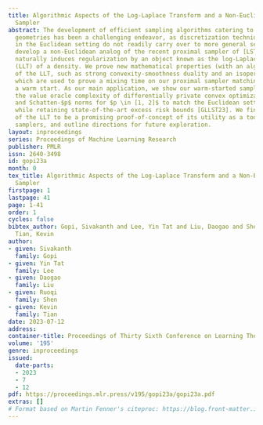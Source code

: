 ```yaml
---
title: Algorithmic Aspects of the Log-Laplace Transform and a Non-Euclidean Proximal
  Sampler
abstract: The development of efficient sampling algorithms catering to non-Euclidean
  geometries has been a challenging endeavor, as discretization techniques which succeed
  in the Euclidean setting do not readily carry over to more general settings. We
  develop a non-Euclidean analog of the recent proximal sampler of [LST21], which
  naturally induces regularization by an object known as the log-Laplace transform
  (LLT) of a density. We prove new mathematical properties (with an algorithmic flavor)
  of the LLT, such as strong convexity-smoothness duality and an isoperimetric inequality,
  which are used to prove a mixing time on our proximal sampler matching [LST21] under
  a warm start. As our main application, we show our warm-started sampler improves
  the value oracle complexity of differentially private convex optimization in $\ell_p$
  and Schatten-$p$ norms for $p \in [1, 2]$ to match the Euclidean setting [GLL22],
  while retaining state-of-the-art excess risk bounds [GLLST23]. We find our investigation
  of the LLT to be a promising proof-of-concept of its utility as a tool for designing
  samplers, and outline directions for future exploration.
layout: inproceedings
series: Proceedings of Machine Learning Research
publisher: PMLR
issn: 2640-3498
id: gopi23a
month: 0
tex_title: Algorithmic Aspects of the Log-Laplace Transform and a Non-Euclidean Proximal
  Sampler
firstpage: 1
lastpage: 41
page: 1-41
order: 1
cycles: false
bibtex_author: Gopi, Sivakanth and Lee, Yin Tat and Liu, Daogao and Shen, Ruoqi and
  Tian, Kevin
author:
- given: Sivakanth
  family: Gopi
- given: Yin Tat
  family: Lee
- given: Daogao
  family: Liu
- given: Ruoqi
  family: Shen
- given: Kevin
  family: Tian
date: 2023-07-12
address: 
container-title: Proceedings of Thirty Sixth Conference on Learning Theory
volume: '195'
genre: inproceedings
issued:
  date-parts:
  - 2023
  - 7
  - 12
pdf: https://proceedings.mlr.press/v195/gopi23a/gopi23a.pdf
extras: []
# Format based on Martin Fenner's citeproc: https://blog.front-matter.io/posts/citeproc-yaml-for-bibliographies/
---
```

